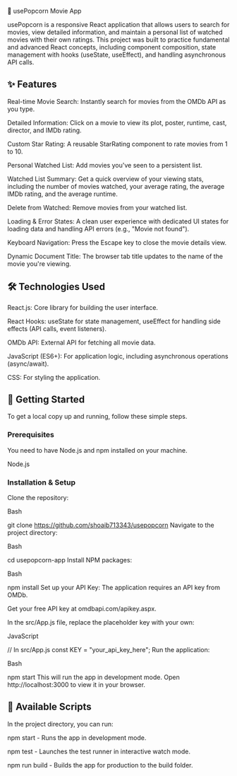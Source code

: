 🍿 usePopcorn Movie App

usePopcorn is a responsive React application that allows users to search for movies, view detailed information, and maintain a personal list of watched movies with their own ratings. This project was built to practice fundamental and advanced React concepts, including component composition, state management with hooks (useState, useEffect), and handling asynchronous API calls.


## ✨ Features
Real-time Movie Search: Instantly search for movies from the OMDb API as you type.

Detailed Information: Click on a movie to view its plot, poster, runtime, cast, director, and IMDb rating.

Custom Star Rating: A reusable StarRating component to rate movies from 1 to 10.

Personal Watched List: Add movies you've seen to a persistent list.

Watched List Summary: Get a quick overview of your viewing stats, including the number of movies watched, your average rating, the average IMDb rating, and the average runtime.

Delete from Watched: Remove movies from your watched list.

Loading & Error States: A clean user experience with dedicated UI states for loading data and handling API errors (e.g., "Movie not found").

Keyboard Navigation: Press the Escape key to close the movie details view.

Dynamic Document Title: The browser tab title updates to the name of the movie you're viewing.

## 🛠️ Technologies Used
React.js: Core library for building the user interface.

React Hooks: useState for state management, useEffect for handling side effects (API calls, event listeners).

OMDb API: External API for fetching all movie data.

JavaScript (ES6+): For application logic, including asynchronous operations (async/await).

CSS: For styling the application.

## 🚀 Getting Started
To get a local copy up and running, follow these simple steps.

### Prerequisites
You need to have Node.js and npm installed on your machine.

Node.js

### Installation & Setup
Clone the repository:

Bash

git clone https://github.com/shoaib713343/usepopcorn
Navigate to the project directory:

Bash

cd usepopcorn-app
Install NPM packages:

Bash

npm install
Set up your API Key:
The application requires an API key from OMDb.

Get your free API key at omdbapi.com/apikey.aspx.

In the src/App.js file, replace the placeholder key with your own:

JavaScript

// In src/App.js
const KEY = "your_api_key_here";
Run the application:

Bash

npm start
This will run the app in development mode. Open http://localhost:3000 to view it in your browser.

## 📜 Available Scripts
In the project directory, you can run:

npm start - Runs the app in development mode.

npm test - Launches the test runner in interactive watch mode.

npm run build - Builds the app for production to the build folder.